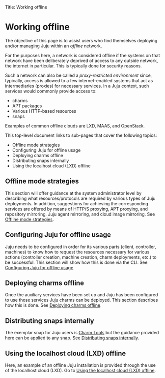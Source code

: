 Title: Working offline

# Working offline

The objective of this page is to assist users who find themselves deploying
and/or managing Juju within an *offline* network.

For the purposes here, a network is considered offline if the systems on that
network have been deliberately deprived of access to any outside network, the
internet in particular. This is typically done for security reasons.

Such a network can also be called a *proxy-restricted environment* since,
typically, access is allowed to a few internet-enabled systems that act as
intermediaries (proxies) for necessary services. In a Juju context, such
services would commonly provide access to:

 - charms
 - APT packages
 - Various HTTP-based resources
 - snaps

Examples of common offline clouds are LXD, MAAS, and OpenStack.

This top-level document links to sub-pages that cover the following topics:

 - Offline mode strategies
 - Configuring Juju for offline usage
 - Deploying charms offline
 - Distributing snaps internally
 - Using the localhost cloud (LXD) offline

## Offline mode strategies

This section will offer guidance at the system administrator level by
describing what resources/protocols are required by various types of Juju
deployments. In addition, suggestions for achieving the corresponding services
are offered by means of HTTP/S proxying, APT proxying, and repository
mirroring, Juju agent mirroring, and cloud image mirroring. See
[Offline mode strategies][charms-offline-strategies].

## Configuring Juju for offline usage

Juju needs to be configured in order for its various parts (client, controller,
machines) to know how to request the resources necessary for various actions
(controller creation, machine creation, charm deployments, etc.) to be
successful. This section will show how this is done via the CLI. See
[Configuring Juju for offline usage][charms-offline-config].

## Deploying charms offline

Once the auxiliary services have been set up and Juju has been configured to
use those services Juju charms can be deployed. This section describes how this
is done. See [Deploying charms offline][charms-offline-deploying].

## Distributing snaps internally

The exemplar snap for Juju users is [Charm Tools][tools-charm-tools] but the
guidance provided here can be applied to any snap. See 
[Distributing snaps internally][snaps-offline].

## Using the localhost cloud (LXD) offline

Here, an example of an offline Juju installation is provided through the use
of the localhost cloud (LXD). Go to
[Using the localhost cloud (LXD) offline][charms-offline-lxd].


<!-- LINKS -->

[charms-offline-deploying]: ./charms-offline-deploying.html
[tools-charm-tools]: ./tools-charm-tools.html
[snaps-offline]: ./snaps-offline.html
[charms-offline-strategies]: ./charms-offline-strategies.html
[charms-offline-config]: ./charms-offline-config.html
[charms-offline-lxd]: ./charms-offline-lxd.html
